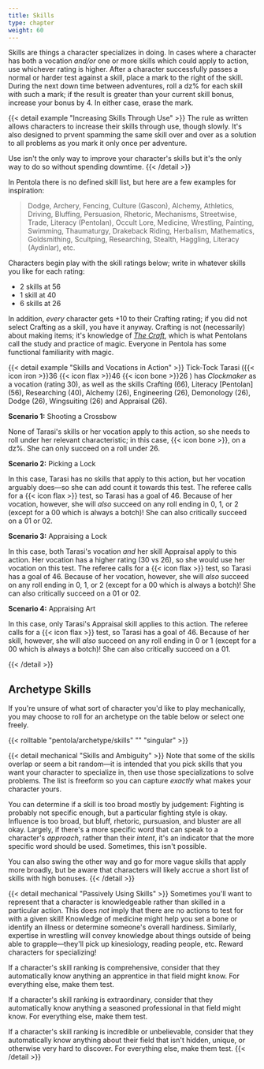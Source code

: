```yaml
---
title: Skills
type: chapter
weight: 60
---
```


Skills are things a character specializes in doing.
In cases where a character has both a vocation _and/or_ one or more skills which could apply to action, use whichever rating is higher.
After a character successfully passes a normal or harder test against a skill, place a mark to the right of the skill.
During the next down time between adventures, roll a dz% for each skill with such a mark; if the result is greater than your current skill bonus, increase your bonus by 4.
In either case, erase the mark.

{{< detail example "Increasing Skills Through Use" >}}
The rule as written allows characters to increase their skills through use, though slowly.
It's also designed to prvent spamming the same skill over and over as a solution to all problems as you mark it only once per adventure.

Use isn't the only way to improve your character's skills but it's the only way to do so without spending downtime.
{{< /detail >}}

In Pentola there is no defined skill list, but here are a few examples for inspiration:

> Dodge, Archery, Fencing, Culture (Gascon), Alchemy, Athletics, Driving, Bluffing, Persuasion, Rhetoric, Mechanisms, Streetwise, Trade, Literacy (Pentolan), Occult Lore, Medicine, Wrestling, Painting, Swimming, Thaumaturgy, Drakeback Riding, Herbalism, Mathematics, Goldsmithing, Scultping, Researching, Stealth, Haggling, Literacy (Aydinlar), etc.

Characters begin play with the skill ratings below; write in whatever skills you like for each rating:

- 2 skills at 56
- 1 skill at 40
- 6 skills at 26

In addition, _every_ character gets +10 to their Crafting rating;
if you did not select Crafting as a skill, you have it anyway.
Crafting is not (necessarily) about making items;
it's knowledge of [_The Craft_](/03-the-craft), which is what Pentolans call the study and practice of magic.
Everyone in Pentola has some functional familiarity with magic.

{{< detail example "Skills and Vocations in Action" >}}
Tick-Tock Tarasi ({{< icon iron >}}36 {{< icon flax >}}46 {{< icon bone >}}26 ) has _Clockmaker_ as a vocation (rating 30), as well as the skills Crafting (66), Literacy [Pentolan] (56), Researching (40), Alchemy (26), Engineering (26), Demonology (26), Dodge (26), Wingsuiting (26) and Appraisal (26).

**Scenario 1:** Shooting a Crossbow

None of Tarasi's skills or her vocation apply to this action, so she needs to roll under her relevant characteristic; in this case, {{< icon bone >}}, on a dz%.
She can only succeed on a roll under 26.

**Scenario 2:** Picking a Lock

In this case, Tarasi has no skills that apply to this action, but her vocation arguably does—so she can add count it towards this test.
The referee calls for a {{< icon flax >}} test, so Tarasi has a goal of 46.
Because of her vocation, however, she will _also_ succeed on any roll ending in 0, 1, or 2 (except for a 00 which is always a botch)!
She can also critically succeed on a 01 or 02.

**Scenario 3:** Appraising a Lock

In this case, both Tarasi's vocation _and_ her skill Appraisal apply to this action.
Her vocation has a higher rating (30 vs 26), so she would use her vocation on this test.
The referee calls for a {{< icon flax >}} test, so Tarasi has a goal of 46.
Because of her vocation, however, she will _also_ succeed on any roll ending in 0, 1, or 2 (except for a 00 which is always a botch)!
She can also critically succeed on a 01 or 02.

**Scenario 4:** Appraising Art

In this case, only Tarasi's Appraisal skill applies to this action.
The referee calls for a {{< icon flax >}} test, so Tarasi has a goal of 46.
Because of her skill, however, she will _also_ succeed on any roll ending in 0 or 1 (except for a 00 which is always a botch)!
She can also critically succeed on a 01.

{{< /detail >}}

## Archetype Skills

If you're unsure of what sort of character you'd like to play mechanically, you may choose to roll for an archetype on the table below or select one freely.

{{< rolltable "pentola/archetype/skills" "" "singular" >}}

{{< detail mechanical "Skills and Ambiguity" >}}
Note that some of the skills overlap or seem a bit random—it is intended that you pick skills that you want your character to specialize in, then use those specializations to solve problems.
The list is freeform so you can capture _exactly_ what makes your character yours.

You can determine if a skill is too broad mostly by judgement:
Fighting is probably not specific enough, but a particular fighting style is okay.
Influence is too broad, but bluff, rhetoric, pursuasion, and bluster are all okay.
Largely, if there's a more specific word that can speak to a character's _approach_, rather than their _intent_, it's an indicator that the more specific word should be used.
Sometimes, this isn't possible.

You can also swing the other way and go for more vague skills that apply more broadly, but be aware that characters will likely accrue a short list of skills with high bonuses.
{{< /detail >}}

{{< detail mechanical "Passively Using Skills" >}}
Sometimes you'll want to represent that a character is knowledgeable rather than skilled in a particular action.
This does _not_ imply that there are no actions to test for with a given skill!
Knowledge of medicine might help you set a bone or identify an illness or determine someone's overall hardiness.
Similarly, expertise in wrestling will convey knowledge about things outside of being able to grapple—they'll pick up kinesiology, reading people, etc.
Reward characters for specializing!

If a character's skill ranking is comprehensive, consider that they automatically know anything an apprentice in that field might know.
For everything else, make them test.

If a character's skill ranking is extraordinary, consider that they automatically know anything a seasoned professional in that field might know.
For everything else, make them test.

If a character's skill ranking is incredible or unbelievable, consider that they automatically know anything about their field that isn't hidden, unique, or otherwise very hard to discover.
For everything else, make them test.
{{< /detail >}}
